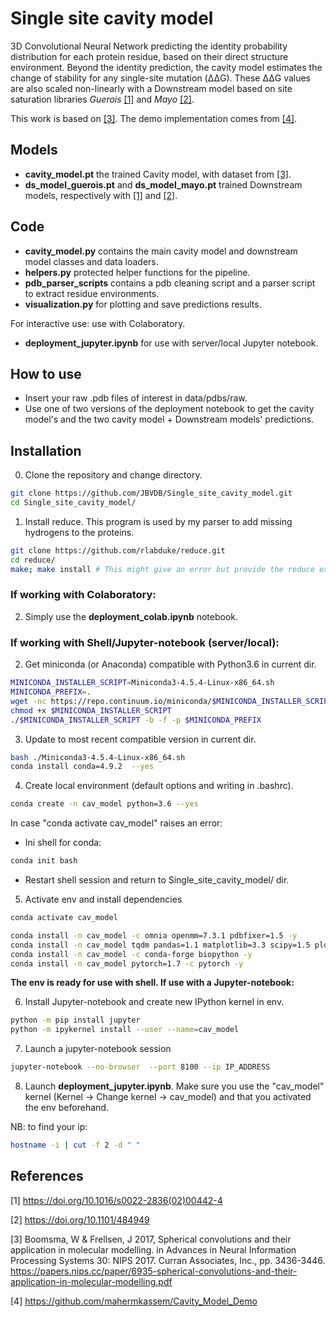 # Single site cavity model

3D Convolutional Neural Network predicting the identity probability distribution for each protein residue, based on their direct structure environment.
Beyond the identity prediction, the cavity model estimates the change of stability for any single-site mutation (&#x0394;&#x0394;G). These &#x0394;&#x0394;G values are also scaled non-linearly with a Downstream model based on site saturation libraries *Guerois* [[1]](#1) and *Mayo* [[2]](#2).

This work is based on [[3]](#3). The demo implementation comes from [[4]](#4).

## Models
- **cavity_model.pt** the trained Cavity model, with dataset from [[3]](#3).
- **ds_model_guerois.pt** and **ds_model_mayo.pt** trained Downstream models, respectively with [[1]](#1) and [[2]](#2).

## Code

- **cavity_model.py** contains the main cavity model and downstream model classes and data loaders.
- **helpers.py** protected helper functions for the pipeline.
- **pdb_parser_scripts** contains a pdb cleaning script and a parser script to extract residue environments.
- **visualization.py** for plotting and save predictions results.

For interactive use:
 use with Colaboratory.
- **deployment_jupyter.ipynb** for use with server/local Jupyter notebook.

## How to use
- Insert your raw .pdb files of interest in data/pdbs/raw.
- Use one of two versions of the deployment notebook to get the cavity model's and the two cavity model + Downstream models' predictions.

## Installation

0. Clone the repository and change directory.

```bash
git clone https://github.com/JBVDB/Single_site_cavity_model.git
cd Single_site_cavity_model/
```

1. Install reduce. This program is used by my parser to add missing hydrogens to the proteins.

```bash
git clone https://github.com/rlabduke/reduce.git
cd reduce/
make; make install # This might give an error but provide the reduce executable in this directory
```

### If working with Colaboratory:

2. Simply use the **deployment_colab.ipynb** notebook.

### If working with Shell/Jupyter-notebook (server/local):

2. Get miniconda (or Anaconda) compatible with Python3.6 in current dir.

```bash
MINICONDA_INSTALLER_SCRIPT=Miniconda3-4.5.4-Linux-x86_64.sh
MINICONDA_PREFIX=.
wget -nc https://repo.continuum.io/miniconda/$MINICONDA_INSTALLER_SCRIPT
chmod +x $MINICONDA_INSTALLER_SCRIPT
./$MINICONDA_INSTALLER_SCRIPT -b -f -p $MINICONDA_PREFIX
```

3. Update to most recent compatible version in current dir.

```bash
bash ./Miniconda3-4.5.4-Linux-x86_64.sh
conda install conda=4.9.2  --yes
```

4. Create local environment (default options and writing in .bashrc).

```bash
conda create -n cav_model python=3.6 --yes
```
In case "conda activate cav_model" raises an error:

  - Ini shell for conda:

  ```bash
  conda init bash
  ```

  - Restart shell session and return to Single_site_cavity_model/ dir.

5. Activate env and install dependencies

```bash
conda activate cav_model

conda install -n cav_model -c omnia openmm=7.3.1 pdbfixer=1.5 -y
conda install -n cav_model tqdm pandas=1.1 matplotlib=3.3 scipy=1.5 plotly>=4.14 -y
conda install -n cav_model -c conda-forge biopython -y
conda install -n cav_model pytorch=1.7 -c pytorch -y
```

**The env is ready for use with shell. If use with a Jupyter-notebook:**

6. Install Jupyter-notebook and create new IPython kernel in env.

```bash
python -m pip install jupyter
python -m ipykernel install --user --name=cav_model
```

7. Launch a jupyter-notebook session

```bash
jupyter-notebook --no-browser  --port 8100 --ip IP_ADDRESS
```
8. Launch **deployment_jupyter.ipynb**. Make sure you use the "cav_model" kernel (Kernel -> Change kernel -> cav_model) and that you activated the env beforehand.

NB: to find your ip:

```bash
hostname -i | cut -f 2 -d " "
```

## References

<a id="1">[1]</a> 
https://doi.org/10.1016/s0022-2836(02)00442-4
   
<a id="2">[2]</a>
https://doi.org/10.1101/484949

<a id="3">[3]</a> 
Boomsma, W & Frellsen, J 2017, Spherical convolutions and their application in molecular modelling. in Advances in Neural Information Processing Systems 30: NIPS 2017. Curran Associates, Inc., pp. 3436-3446. <https://papers.nips.cc/paper/6935-spherical-convolutions-and-their-application-in-molecular-modelling.pdf>

<a id="4">[4]</a> 
https://github.com/mahermkassem/Cavity_Model_Demo
